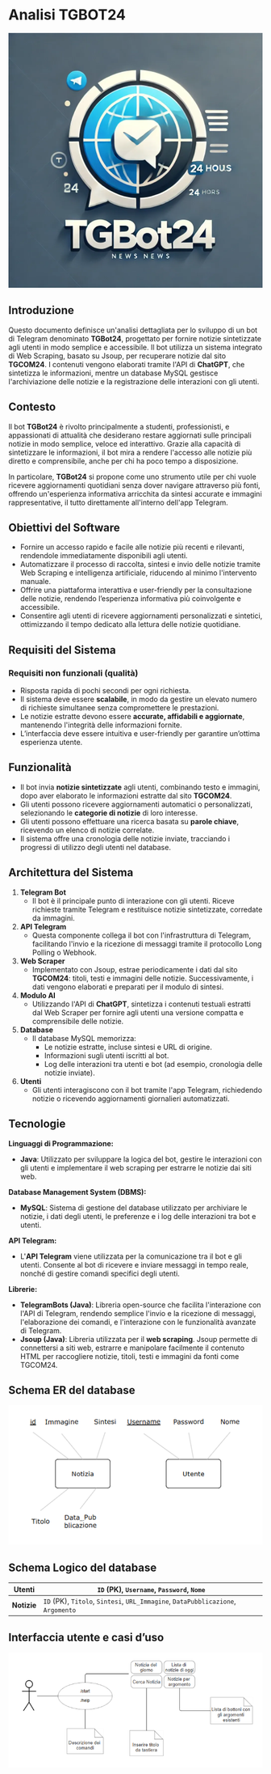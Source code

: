 # Analisi TGBOT24

![DALL·E 2024-12-04 09.49.29 - A modern and sleek logo for a Telegram bot named TGBot24, designed for news delivery. The logo features a minimalist chat bubble and a globe, symboliz.webp](a1c116fb-9b45-4237-ad69-1545354dc20e.png)

## Introduzione

Questo documento definisce un'analisi dettagliata per lo sviluppo di un bot di Telegram denominato **TGBot24**, progettato per fornire notizie sintetizzate agli utenti in modo semplice e accessibile. Il bot utilizza un sistema integrato di Web Scraping, basato su Jsoup, per recuperare notizie dal sito **TGCOM24**. I contenuti vengono elaborati tramite l'API di **ChatGPT**, che sintetizza le informazioni, mentre un database MySQL gestisce l'archiviazione delle notizie e la registrazione delle interazioni con gli utenti.

## Contesto

Il bot **TGBot24** è rivolto principalmente a studenti, professionisti, e appassionati di attualità che desiderano restare aggiornati sulle principali notizie in modo semplice, veloce ed interattivo. Grazie alla capacità di sintetizzare le informazioni, il bot mira a rendere l'accesso alle notizie più diretto e comprensibile, anche per chi ha poco tempo a disposizione.

In particolare, **TGBot24** si propone come uno strumento utile per chi vuole ricevere aggiornamenti quotidiani senza dover navigare attraverso più fonti, offrendo un'esperienza informativa arricchita da sintesi accurate e immagini rappresentative, il tutto direttamente all'interno dell'app Telegram.

## Obiettivi del Software

- Fornire un accesso rapido e facile alle notizie più recenti e rilevanti, rendendole immediatamente disponibili agli utenti.
- Automatizzare il processo di raccolta, sintesi e invio delle notizie tramite Web Scraping e intelligenza artificiale, riducendo al minimo l'intervento manuale.
- Offrire una piattaforma interattiva e user-friendly per la consultazione delle notizie, rendendo l’esperienza informativa più coinvolgente e accessibile.
- Consentire agli utenti di ricevere aggiornamenti personalizzati e sintetici, ottimizzando il tempo dedicato alla lettura delle notizie quotidiane.

## **Requisiti del Sistema**

### **Requisiti non funzionali (qualità)**

- Risposta rapida di pochi secondi per ogni richiesta.
- Il sistema deve essere **scalabile**, in modo da gestire un elevato numero di richieste simultanee senza compromettere le prestazioni.
- Le notizie estratte devono essere **accurate, affidabili e aggiornate**, mantenendo l'integrità delle informazioni fornite.
- L’interfaccia deve essere intuitiva e user-friendly per garantire un’ottima esperienza utente.

## **Funzionalità**

- Il bot invia **notizie sintetizzate** agli utenti, combinando testo e immagini, dopo aver elaborato le informazioni estratte dal sito **TGCOM24**.
- Gli utenti possono ricevere aggiornamenti automatici o personalizzati, selezionando le **categorie di notizie** di loro interesse.
- Gli utenti possono effettuare una ricerca basata su **parole chiave**, ricevendo un elenco di notizie correlate.
- Il sistema offre una cronologia delle notizie inviate, tracciando i progressi di utilizzo degli utenti nel database.

## **Architettura del Sistema**

1. **Telegram Bot**
    - Il bot è il principale punto di interazione con gli utenti. Riceve richieste tramite Telegram e restituisce notizie sintetizzate, corredate da immagini.
2. **API Telegram**
    - Questa componente collega il bot con l'infrastruttura di Telegram, facilitando l'invio e la ricezione di messaggi tramite il protocollo Long Polling o Webhook.
3. **Web Scraper**
    - Implementato con Jsoup, estrae periodicamente i dati dal sito **TGCOM24**: titoli, testi e immagini delle notizie. Successivamente, i dati vengono elaborati e preparati per il modulo di sintesi.
4. **Modulo AI**
    - Utilizzando l'API di **ChatGPT**, sintetizza i contenuti testuali estratti dal Web Scraper per fornire agli utenti una versione compatta e comprensibile delle notizie.
5. **Database**
    - Il database MySQL memorizza:
        - Le notizie estratte, incluse sintesi e URL di origine.
        - Informazioni sugli utenti iscritti al bot.
        - Log delle interazioni tra utenti e bot (ad esempio, cronologia delle notizie inviate).
6. **Utenti**
    - Gli utenti interagiscono con il bot tramite l'app Telegram, richiedendo notizie o ricevendo aggiornamenti giornalieri automatizzati.

## **Tecnologie**

**Linguaggi di Programmazione:**

- **Java**: Utilizzato per sviluppare la logica del bot, gestire le interazioni con gli utenti e implementare il web scraping per estrarre le notizie dai siti web.

**Database Management System (DBMS):**

- **MySQL**: Sistema di gestione del database utilizzato per archiviare le notizie, i dati degli utenti, le preferenze e i log delle interazioni tra bot e utenti.

**API Telegram:**

- L'**API Telegram** viene utilizzata per la comunicazione tra il bot e gli utenti. Consente al bot di ricevere e inviare messaggi in tempo reale, nonché di gestire comandi specifici degli utenti.

**Librerie:**

- **TelegramBots (Java)**: Libreria open-source che facilita l'interazione con l'API di Telegram, rendendo semplice l'invio e la ricezione di messaggi, l'elaborazione dei comandi, e l'interazione con le funzionalità avanzate di Telegram.
- **Jsoup (Java)**: Libreria utilizzata per il **web scraping**. Jsoup permette di connettersi a siti web, estrarre e manipolare facilmente il contenuto HTML per raccogliere notizie, titoli, testi e immagini da fonti come TGCOM24.

## Schema ER del database

![image.png](image.png)

## Schema Logico del database

| **Utenti** | `ID` (PK), `Username`, `Password`, `Nome` |
| --- | --- |
| **Notizie** | `ID` (PK), `Titolo`, `Sintesi`, `URL_Immagine`, `DataPubblicazione`, `Argomento` |

## Interfaccia utente e casi d’uso

![image.png](image%201.png)
